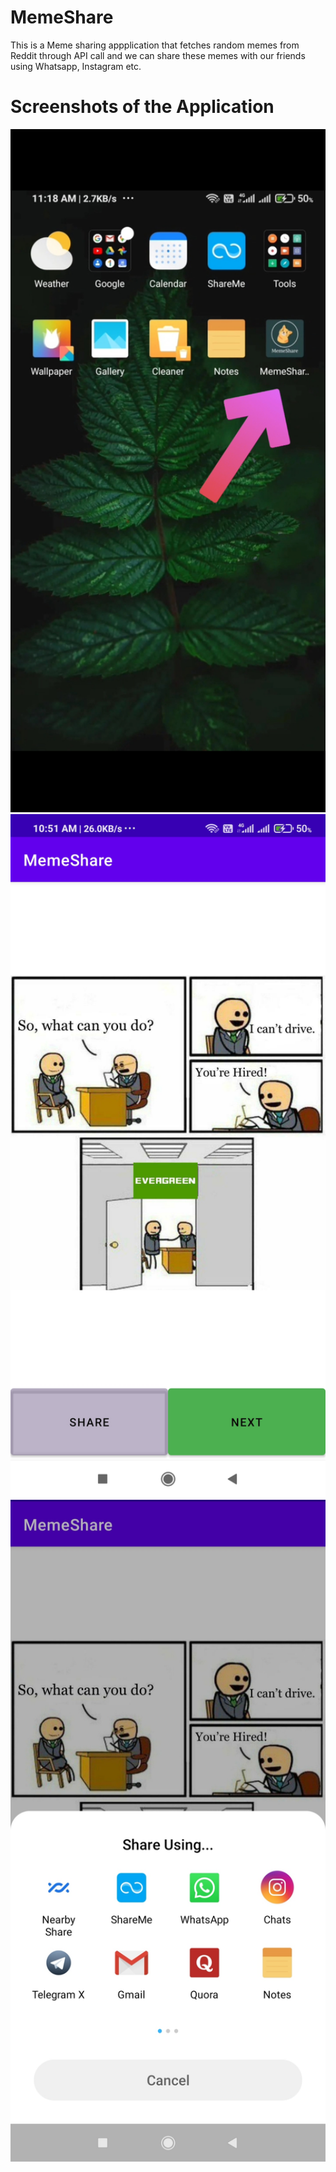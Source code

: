 # MemeShare
This is a Meme sharing appplication that fetches random memes from Reddit through API call and we can share these memes with our friends using Whatsapp, Instagram etc.

# Screenshots of the Application

<img src="Images/im3.jpg" width="800" >


<img src="Images/im2.jpg" width="800" >


<img src="Images/IMG_20210402_111947.jpg" width="800" >



